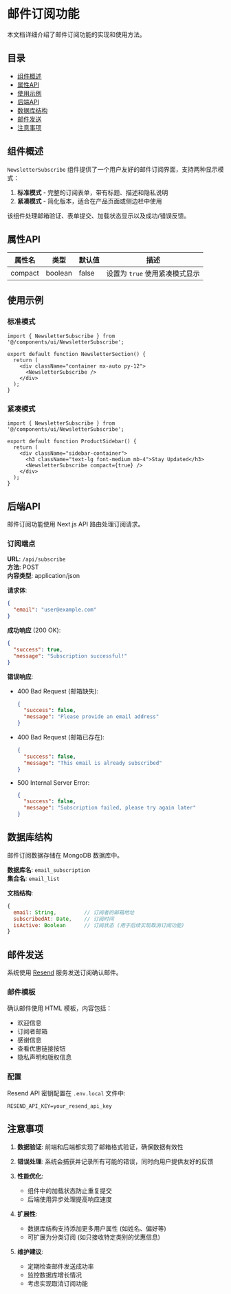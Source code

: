 # 邮件订阅功能

本文档详细介绍了邮件订阅功能的实现和使用方法。

## 目录

- [组件概述](#组件概述)
- [属性API](#属性api)
- [使用示例](#使用示例)
- [后端API](#后端api)
- [数据库结构](#数据库结构)
- [邮件发送](#邮件发送)
- [注意事项](#注意事项)

## 组件概述

`NewsletterSubscribe` 组件提供了一个用户友好的邮件订阅界面，支持两种显示模式：

1. **标准模式** - 完整的订阅表单，带有标题、描述和隐私说明
2. **紧凑模式** - 简化版本，适合在产品页面或侧边栏中使用

该组件处理邮箱验证、表单提交、加载状态显示以及成功/错误反馈。

## 属性API

| 属性名 | 类型 | 默认值 | 描述 |
|-------|------|-------|------|
| compact | boolean | false | 设置为 `true` 使用紧凑模式显示 |

## 使用示例

### 标准模式

```tsx
import { NewsletterSubscribe } from '@/components/ui/NewsletterSubscribe';

export default function NewsletterSection() {
  return (
    <div className="container mx-auto py-12">
      <NewsletterSubscribe />
    </div>
  );
}
```

### 紧凑模式

```tsx
import { NewsletterSubscribe } from '@/components/ui/NewsletterSubscribe';

export default function ProductSidebar() {
  return (
    <div className="sidebar-container">
      <h3 className="text-lg font-medium mb-4">Stay Updated</h3>
      <NewsletterSubscribe compact={true} />
    </div>
  );
}
```

## 后端API

邮件订阅功能使用 Next.js API 路由处理订阅请求。

### 订阅端点

**URL**: `/api/subscribe`  
**方法**: POST  
**内容类型**: application/json

**请求体**:
```json
{
  "email": "user@example.com"
}
```

**成功响应** (200 OK):
```json
{
  "success": true,
  "message": "Subscription successful!"
}
```

**错误响应**:

- 400 Bad Request (邮箱缺失):
  ```json
  {
    "success": false,
    "message": "Please provide an email address"
  }
  ```

- 400 Bad Request (邮箱已存在):
  ```json
  {
    "success": false,
    "message": "This email is already subscribed"
  }
  ```

- 500 Internal Server Error:
  ```json
  {
    "success": false,
    "message": "Subscription failed, please try again later"
  }
  ```

## 数据库结构

邮件订阅数据存储在 MongoDB 数据库中。

**数据库名**: `email_subscription`  
**集合名**: `email_list`

**文档结构**:
```javascript
{
  email: String,         // 订阅者的邮箱地址
  subscribedAt: Date,    // 订阅时间
  isActive: Boolean      // 订阅状态 (用于后续实现取消订阅功能)
}
```

## 邮件发送

系统使用 [Resend](https://resend.com) 服务发送订阅确认邮件。

### 邮件模板

确认邮件使用 HTML 模板，内容包括：
- 欢迎信息
- 订阅者邮箱
- 感谢信息
- 查看优惠链接按钮
- 隐私声明和版权信息

### 配置

Resend API 密钥配置在 `.env.local` 文件中:

```
RESEND_API_KEY=your_resend_api_key
```

## 注意事项

1. **数据验证**: 前端和后端都实现了邮箱格式验证，确保数据有效性

2. **错误处理**: 系统会捕获并记录所有可能的错误，同时向用户提供友好的反馈

3. **性能优化**: 
   - 组件中的加载状态防止重复提交
   - 后端使用异步处理提高响应速度

4. **扩展性**:
   - 数据库结构支持添加更多用户属性 (如姓名、偏好等)
   - 可扩展为分类订阅 (如只接收特定类别的优惠信息)

5. **维护建议**:
   - 定期检查邮件发送成功率
   - 监控数据库增长情况
   - 考虑实现取消订阅功能 